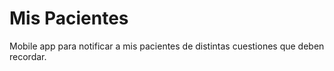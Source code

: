 Mis Pacientes
======

Mobile app para notificar a mis pacientes de distintas cuestiones que deben recordar.